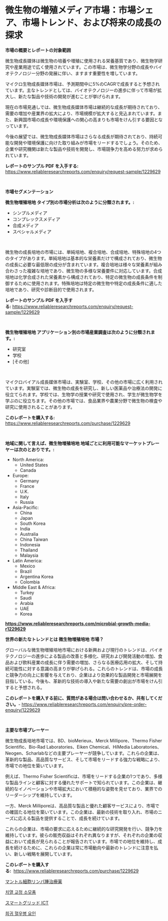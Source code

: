 <p><h1>微生物の増殖メディア市場：市場シェア、市場トレンド、および将来の成長の探求</h1></p><p><strong>市場の概要とレポートの対象範囲</strong></p>
<p><p>微生物成長媒体は微生物の培養や増殖に使用される栄養基質であり、微生物学研究や産業用途で広く使用されています。この市場は、微生物学分野の成長やバイオテクノロジー分野の発展に伴い、ますます重要性を増しています。</p><p>マイクロ生物成長媒体市場は、予測期間中に5%のCAGRで成長すると予想されています。主なトレンドとしては、バイオテクノロジーの進歩に伴って市場が拡大し、新たな製品や技術の開発が進むことが挙げられます。</p><p>現在の市場見通しでは、微生物成長媒体市場は継続的な成長が期待されており、需要の増加や産業界の拡大により、市場規模が拡大すると見込まれています。また、新興国市場の成長や環境保護への関心の高まりも市場をけん引する要因となっています。</p><p>今後の展望では、微生物成長媒体市場はさらなる成長が期待されており、持続可能な開発や環境保護に向けた取り組みが市場をリードするでしょう。そのため、企業や研究機関は新たな製品や技術を開発し、市場競争力を高める努力が求められています。</p></p>
<p><strong>レポートのサンプル PDF を入手する:</strong> <a href="https://www.reliableresearchreports.com/enquiry/request-sample/1229629">https://www.reliableresearchreports.com/enquiry/request-sample/1229629</a></p>
<p>&nbsp;</p>
<p><strong>市場セグメンテーション</strong></p>
<p><strong>微生物増殖培地 タイプ別の市場分析は次のように分類されます。:</strong></p>
<p><ul><li>シンプルメディア</li><li>コンプレックスメディア</li><li>合成メディア</li><li>スペシャルメディア</li></ul></p>
<p>&nbsp;</p>
<p><p>微生物の成長培地の市場には、単純培地、複合培地、合成培地、特殊培地の4つのタイプがあります。単純培地は基本的な栄養素だけで構成されており、微生物の成長に必要な最低限の成分が含まれています。複合培地は様々な栄養素が組み合わさった複雑な培地であり、微生物の多様な栄養要件に対応しています。合成培地は化学合成された栄養素から構成されており、特定の微生物の成長条件を制御するために使用されます。特殊培地は特定の微生物や特定の成長条件に適した培地であり、研究や診断目的で使用されます。</p></p>
<p><strong>レポートのサンプル PDF を入手する:</strong>&nbsp;<a href="https://www.reliableresearchreports.com/enquiry/request-sample/1229629">https://www.reliableresearchreports.com/enquiry/request-sample/1229629</a></p>
<p>&nbsp;</p>
<p><strong> 微生物増殖培地 アプリケーション別の市場産業調査は次のように分類されます。:</strong></p>
<p><ul><li>研究室</li><li>学校</li><li>[その他]</li></ul></p>
<p>&nbsp;</p>
<p><p>マイクロバイアル成長媒体市場は、実験室、学校、その他の市場に広く利用されています。実験室では、微生物の成長を研究し、新しい医薬品や治療法の開発に役立てられます。学校では、生物学の授業や研究で使用され、学生が微生物学を学ぶのに役立ちます。その他の市場では、食品業界や農業分野で微生物の検査や研究に使用されることがあります。</p></p>
<p><strong>このレポートを購入する:</strong>&nbsp; <a href="https://www.reliableresearchreports.com/purchase/1229629">https://www.reliableresearchreports.com/purchase/1229629</a></p>
<p>&nbsp;</p>
<p><strong>地域に関して言えば、微生物増殖培地 地域ごとに利用可能なマーケットプレーヤーは次のとおりです。:</strong></p>
<p><ul>
    <li>
        North America:
        <ul>
            <li>United States</li>
            <li>Canada</li>
        </ul>
    </li>
    <li>
        Europe:
        <ul>
            <li>Germany</li>
            <li>France</li>
            <li>U.K.</li>
            <li>Italy</li>
            <li>Russia</li>
        </ul>
    </li>
    <li>
        Asia-Pacific:
        <ul>
            <li>China</li>
            <li>Japan</li>
            <li>South Korea</li>
            <li>India</li>
            <li>Australia</li>
            <li>China Taiwan</li>
            <li>Indonesia</li>
            <li>Thailand</li>
            <li>Malaysia</li>
        </ul>
    </li>
    <li>
        Latin America:
        <ul>
            <li>Mexico</li>
            <li>Brazil</li>
            <li>Argentina Korea</li>
            <li>Colombia</li>
        </ul>
    </li>
    <li>
        Middle East & Africa:
        <ul>
            <li>Turkey</li>
            <li>Saudi</li>
            <li>Arabia</li>
            <li>UAE</li>
            <li>Korea</li>
        </ul>
    </li>
    </ul></p>
<p><strong><a href="https://www.reliableresearchreports.com/microbial-growth-media-r1229629">https://www.reliableresearchreports.com/microbial-growth-media-r1229629</a></strong>&nbsp;</p>
<p><strong>世界の新たなトレンドとは 微生物増殖培地 市場？</strong></p>
<p><p>グローバルな微生物増殖培地市場における新興および現行のトレンドは、バイオテクノロジーの進歩による製品の改善と多様化、研究および開発活動の増加、食品および飲料産業の成長に伴う需要の増加、さらなる医療応用の拡大、そして持続可能性に対する意識の高まりが挙げられる。これらのトレンドは、市場の成長と競争力の向上に影響を与えており、企業はより効果的な製品開発と市場展開を目指している。今後も、革新的な技術の導入や新たな需要の創出が市場をけん引すると予想される。</p></p>
<p><strong>このレポートを購入する前に、質問がある場合は問い合わせるか、共有してください。</strong>- <a href="https://www.reliableresearchreports.com/enquiry/pre-order-enquiry/1229629">https://www.reliableresearchreports.com/enquiry/pre-order-enquiry/1229629</a></p>
<p>&nbsp;</p>
<p><strong>主要な市場プレーヤー</strong></p>
<p><p>微生物成長培地市場では、BD、bioMerieux、Merck Millipore、Thermo Fisher Scientific、Bio-Rad Laboratories、Eiken Chemical、HiMedia Laboratories、Neogen、Scharlabなどの主要プレーヤーが競争しています。これらの企業は、革新的な製品、高品質なサービス、そして市場をリードする強力な戦略により、市場での地位を築いています。</p><p>例えば、Thermo Fisher Scientificは、市場をリードする企業の1つであり、多様な製品ラインと顧客に対する優れたサポートで知られています。この企業は、継続的なイノベーションや市場拡大において積極的な姿勢を見せており、業界でのリーダーシップを維持しています。</p><p>一方、Merck Milliporeは、高品質な製品と優れた顧客サービスにより、市場での確固たる地位を築いています。この企業は、最新の技術を取り入れ、市場のニーズに応える製品を提供することで、成長を続けています。</p><p>これらの企業は、市場の要求に応えるために継続的な研究開発を行い、競争力を維持しています。彼らの販売収益はそれぞれ異なりますが、それぞれの企業の収益において成長が見られることが報告されています。市場での地位を維持し、成長を続けるために、これらの企業は常に市場動向や最新のトレンドに注意を払い、新しい戦略を展開しています。</p></p>
<p><strong>このレポートを購入する:</strong>&nbsp;&nbsp;<a href="https://www.reliableresearchreports.com/purchase/1229629">https://www.reliableresearchreports.com/purchase/1229629</a></p>
<p><p><a href="https://medium.com/@twiladurgan2023/%E3%83%9E%E3%83%B3%E3%83%88%E3%83%AB%E7%B4%B0%E8%83%9E%E3%83%AA%E3%83%B3%E3%83%91%E8%85%AB%E6%B2%BB%E7%99%82%E8%96%AC%E5%B8%82%E5%A0%B4%E3%81%AE%E3%83%A1%E3%83%88%E3%83%AA%E3%82%AF%E3%82%B9%E3%81%AE%E8%A7%A3%E8%AA%AD-%E5%B8%82%E5%A0%B4%E3%82%B7%E3%82%A7%E3%82%A2-%E3%83%88%E3%83%AC%E3%83%B3%E3%83%89-%E6%88%90%E9%95%B7%E3%83%91%E3%82%BF%E3%83%BC%E3%83%B3-2463d2710dbd">マントル細胞リンパ腫治療薬</a></p><p><a href="https://medium.com/@marchall15/%EC%B9%98%EA%B3%BC%EC%9A%A9-%EC%86%8C%EB%AA%A8%ED%92%88-%EC%8B%9C%EC%9E%A5-%EB%B6%84%EC%84%9D-%EA%B7%B8%EC%9D%98-cagr-%EC%8B%9C%EC%9E%A5-%EC%84%B8%EB%B6%84%ED%99%94-%EB%B0%8F-%EC%84%B8%EA%B3%84-%EC%82%B0%EC%97%85-%EA%B0%9C%EC%9A%94-ebb868235eda">치열 교정 소모품</a></p><p><a href="https://medium.com/@stevenhuson95/%E3%82%B9%E3%83%9E%E3%83%BC%E3%83%88%E3%82%B0%E3%83%AA%E3%83%83%E3%83%89ict%E5%B8%82%E5%A0%B4%E3%81%AE%E3%83%A1%E3%83%88%E3%83%AA%E3%82%AF%E3%82%B9%E3%81%AE%E5%BE%A9%E5%8F%B7%E5%8C%96-%E5%B8%82%E5%A0%B4%E3%82%B7%E3%82%A7%E3%82%A2-%E3%83%88%E3%83%AC%E3%83%B3%E3%83%89-%E6%88%90%E9%95%B7%E3%83%91%E3%82%BF%E3%83%BC%E3%83%B3-875cf3f9d2d4">スマートグリッド ICT</a></p><p><a href="https://medium.com/@abelusikowski95672023/%ED%9D%AC%EA%B7%80-%ED%98%88%EC%9A%B0%EB%B3%91-%EC%9A%94%EC%86%8C-%EC%8B%9C%EC%9E%A5-%EC%9C%A0%ED%98%95-%EC%9D%91%EC%9A%A9-%EB%B0%8F-%EC%A7%80%EB%A6%AC%EC%97%90-%EB%8C%80%ED%95%9C-%ED%8F%AC%EA%B4%84%EC%A0%81-%ED%8F%89%EA%B0%80-ebda77f128f1">희귀 혈우병 요인</a></p></p>